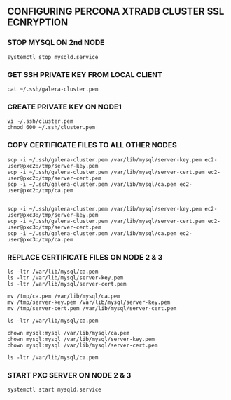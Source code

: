 ## CONFIGURING PERCONA XTRADB CLUSTER SSL ECNRYPTION

### STOP MYSQL ON 2nd NODE
```
systemctl stop mysqld.service
```

### GET SSH PRIVATE KEY FROM LOCAL CLIENT
```
cat ~/.ssh/galera-cluster.pem
```

### CREATE PRIVATE KEY ON NODE1
```
vi ~/.ssh/cluster.pem
chmod 600 ~/.ssh/cluster.pem
```

### COPY CERTIFICATE FILES TO ALL OTHER NODES
```
scp -i ~/.ssh/galera-cluster.pem /var/lib/mysql/server-key.pem ec2-user@pxc2:/tmp/server-key.pem
scp -i ~/.ssh/galera-cluster.pem /var/lib/mysql/server-cert.pem ec2-user@pxc2:/tmp/server-cert.pem
scp -i ~/.ssh/galera-cluster.pem /var/lib/mysql/ca.pem ec2-user@pxc2:/tmp/ca.pem


scp -i ~/.ssh/galera-cluster.pem /var/lib/mysql/server-key.pem ec2-user@pxc3:/tmp/server-key.pem
scp -i ~/.ssh/galera-cluster.pem /var/lib/mysql/server-cert.pem ec2-user@pxc3:/tmp/server-cert.pem
scp -i ~/.ssh/galera-cluster.pem /var/lib/mysql/ca.pem ec2-user@pxc3:/tmp/ca.pem

```

### REPLACE CERTIFICATE FILES ON NODE 2 & 3
```
ls -ltr /var/lib/mysql/ca.pem
ls -ltr /var/lib/mysql/server-key.pem
ls -ltr /var/lib/mysql/server-cert.pem

mv /tmp/ca.pem /var/lib/mysql/ca.pem
mv /tmp/server-key.pem /var/lib/mysql/server-key.pem
mv /tmp/server-cert.pem /var/lib/mysql/server-cert.pem

ls -ltr /var/lib/mysql/ca.pem

chown mysql:mysql /var/lib/mysql/ca.pem
chown mysql:mysql /var/lib/mysql/server-key.pem
chown mysql:mysql /var/lib/mysql/server-cert.pem

ls -ltr /var/lib/mysql/ca.pem
```

### START PXC SERVER ON NODE 2 & 3
```
systemctl start mysqld.service
```
